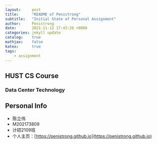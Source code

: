 ```yaml
---
layout:     post
title:      "README of Penistrong"
subtitle:   "Initial State of Personal Assignment"
author:     Penistrong
date:       2021-11-12 17:43:26 +0800
categories: jekyll update
catalog:    true
mathjax:    false
katex:      true
tags:
    - assignment
---
```


## HUST CS Course

### Data Center Technology

## Personal Info

- 陈立伟
- M202173809
- 计硕2109班
- 个人主页：[https://penistrong.github.io](https://penistrong.github.io)
